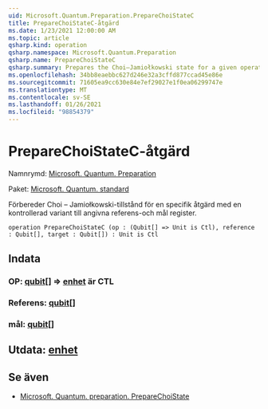 ```yaml
---
uid: Microsoft.Quantum.Preparation.PrepareChoiStateC
title: PrepareChoiStateC-åtgärd
ms.date: 1/23/2021 12:00:00 AM
ms.topic: article
qsharp.kind: operation
qsharp.namespace: Microsoft.Quantum.Preparation
qsharp.name: PrepareChoiStateC
qsharp.summary: Prepares the Choi–Jamiołkowski state for a given operation with a controlled variant onto given reference and target registers.
ms.openlocfilehash: 34bb8eaebbc627d246e32a3cffd877ccad45e86e
ms.sourcegitcommit: 71605ea9cc630e84e7ef29027e1f0ea06299747e
ms.translationtype: MT
ms.contentlocale: sv-SE
ms.lasthandoff: 01/26/2021
ms.locfileid: "98854379"
---
```

# <a name="preparechoistatec-operation"></a>PrepareChoiStateC-åtgärd

Namnrymd: [Microsoft. Quantum. Preparation](xref:Microsoft.Quantum.Preparation)

Paket: [Microsoft. Quantum. standard](https://nuget.org/packages/Microsoft.Quantum.Standard)


Förbereder Choi – Jamiołkowski-tillstånd för en specifik åtgärd med en kontrollerad variant till angivna referens-och mål register.

```qsharp
operation PrepareChoiStateC (op : (Qubit[] => Unit is Ctl), reference : Qubit[], target : Qubit[]) : Unit is Ctl
```


## <a name="input"></a>Indata

### <a name="op--qubit--unit--is-ctl"></a>OP: [qubit](xref:microsoft.quantum.lang-ref.qubit)[] => [enhet](xref:microsoft.quantum.lang-ref.unit)  är CTL




### <a name="reference--qubit"></a>Referens: [qubit](xref:microsoft.quantum.lang-ref.qubit)[]




### <a name="target--qubit"></a>mål: [qubit](xref:microsoft.quantum.lang-ref.qubit)[]





## <a name="output--unit"></a>Utdata: [enhet](xref:microsoft.quantum.lang-ref.unit)



## <a name="see-also"></a>Se även

- [Microsoft. Quantum. preparation. PrepareChoiState](xref:Microsoft.Quantum.Preparation.PrepareChoiState)